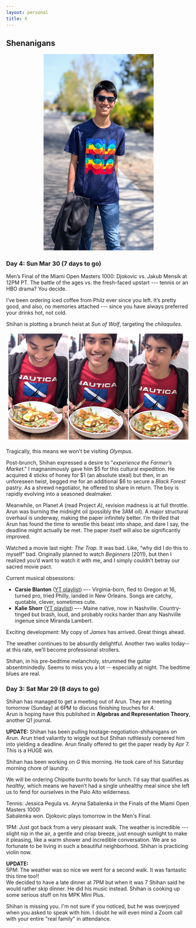 ```yaml
---
layout: personal
title: X
---
```



## Shenanigans

<center><img src="images/kanungo-mar-2025.jpg" alt="Alt Text" width="300"></center>

### Day 4: Sun Mar 30 (7 days to go)

Men’s Final of the Miami Open Masters 1000: Djokovic vs. Jakub Mensik at 12PM PT. 
The battle of the ages vs. the fresh-faced upstart --- tennis or an HBO drama? You decide.

I’ve been ordering iced coffee from Philz ever since you left. It’s pretty good, and also, no memories attached --- 
since you have always preferred your drinks hot, not cold. 

Shihan is plotting a brunch heist at _Sun of Wolf_, targeting the _chilaquiles_. 

<center><p float="left"><img src="images/sk-123.png" alt="Alt Text" width="500"></p></center>

Tragically, this means we won't be visiting _Olympus_. 

Post-brunch, Shihan expressed a desire to "_experience the Farmer’s Market_." I magnanimously gave him $5 for this cultural expedition. 
He acquired 4 sticks of honey for $1 (an absolute steal) but then, in an unforeseen twist, begged me for an additional $6 to secure a 
_Black Forest_ pastry. As a shrewd negotiator, he offered to share in return. The boy is rapidly evolving into a seasoned dealmaker.  

Meanwhile, on Planet _A_ (read Project _A_), revision madness is at full throttle. Arun was burning the midnight oil (possibly the 3AM oil). 
A major structural overhaul is underway, making the paper infinitely better. I’m thrilled that Arun has found the time to wrestle this 
beast into shape, and dare I say, the deadline might actually be met. The paper itself will also be significantly improved.

Watched a movie last night: *The Trap.* It was bad. Like, “why did I do this to myself” bad. Originally planned to watch *Beginners* (2011), 
but then I realized you’d want to watch it with me, and I simply couldn’t betray our sacred movie pact.

Current musical obsessions:  
- **Carsie Blanton** ([YT playlist](https://music.youtube.com/playlist?list=PL6HQpYuOe1KXm15iel1h8rZCf0eWvL8P-&si=9YNGkXfj6Gn988Jl)) –-- Virginia-born, fled to Oregon at 16, turned pro, tried Philly, landed in New Orleans. Songs are catchy, quotable, clever, sometimes cute.  <br>
- **Kalie Shorr** ([YT playlist](https://music.youtube.com/playlist?list=PL6HQpYuOe1KWqv28EcA8EAejIxaI8gdjg&si=iKKw7tontvssZABA)) –-- Maine native, now in Nashville. Country-tinged but brash, loud, and probably rocks harder than any Nashville ingenue since Miranda Lambert.

Exciting development: My copy of *James* has arrived. Great things ahead.

The weather continues to be absurdly delightful. Another two walks today--at this rate, we’ll become professional strollers. 

Shihan, in his pre-bedtime melancholy, strummed the guitar absentmindedly. Seems to miss you a lot -- especially at night. The bedtime blues are real.


### Day 3: Sat Mar 29 (8 days to go)

Shihan has managed to get a meeting out of Arun. They are meeting tomorrow (Sunday) at 6PM to discuss finishing touches for _A_. 
<br> Arun is hoping have this published in **Algebras and Representation Theory**, another Q1 journal.

**UPDATE:** Shihan has been pulling hostage-negotiation-shihanigans on Arun. Arun tried valiantly to wiggle out but Shihan
ruthlessly cornered him into yielding a deadline. Arun finally offered to get the paper ready by Apr 7. This is a HUGE win. 

Shihan has been working on _G_ this morning. He took care of his Saturday morning chore of laundry.

We will be ordering Chipotle burrito bowls for lunch. I'd say that qualifies as _healthy_, which means we haven’t had a single 
unhealthy meal since she left us to fend for ourselves in the Palo Alto wilderness.

Tennis: Jessica Pegula vs. Aryna Sabalenka in the Finals of the Miami Open Masters 1000! <br>
Sabalenka won. Djokovic plays tomorrow in the Men's Final.

1PM: Just got back from a very pleasant walk. The weather is incredible --- slight nip in the air, a gentle and crisp breeze, just
enough sunlight to make it pleasing, like a warm shower and incredible conversation. We are so fortunate to be living in such a 
beautiful neighborhood. Shihan is practicing violin now. 

**UPDATE:** <br>
5PM: The weather was so nice we went for a second walk. It was fantastic this time too!! <br>
We decided to have a late dinner at 7PM but when it was 7 Shihan said he would rather skip dinner. He did his music instead.
Shihan is cooking up some serious stuff on his MPK Mini Plus. 

Shihan is missing you. I'm not sure if you noticed, but he was overjoyed when you asked to speak with him. I doubt he will 
even mind a Zoom call with your entire "real family" in attendance.
